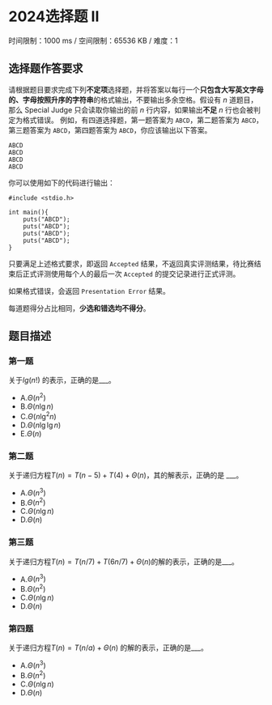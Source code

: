 # 2024选择题 II

时间限制：1000 ms / 空间限制：65536 KB / 难度：1

## 选择题作答要求

请根据题目要求完成下列**不定项**选择题，并将答案以每行一个**只包含大写英文字母的、字母按照升序的字符串**的格式输出，不要输出多余空格。假设有 $n$ 道题目，那么 Special Judge 只会读取你输出的前 $n$ 行内容，如果输出**不足** $n$ 行也会被判定为格式错误。
例如，有四道选择题，第一题答案为 `ABCD`，第二题答案为 `ABCD`，第三题答案为 `ABCD`，第四题答案为 `ABCD`，你应该输出以下答案。

    ABCD
    ABCD
    ABCD
    ABCD

你可以使用如下的代码进行输出：

    #include <stdio.h>

    int main(){
        puts("ABCD");
        puts("ABCD");
        puts("ABCD");
        puts("ABCD");
    }

只要满足上述格式要求，即返回 `Accepted` 结果，不返回真实评测结果，待比赛结束后正式评测使用每个人的最后一次 `Accepted` 的提交记录进行正式评测。

如果格式错误，会返回 `Presentation Error` 结果。

每道题得分占比相同，**少选和错选均不得分**。

## 题目描述

### 第一题

关于$lg(n!)$ 的表示，正确的是___。

- A.$Θ(n^2)$
- B.$Θ(n\lg n)$
- C.$Θ(n\lg^2n)$
- D.$Θ(n\lg\lg n)$
- E.$Θ(n)$

### 第二题

关于递归方程$T(n) = T(n-5) + T(4) + Θ(n)$，其的解表示，正确的是 ___。

- A.$Θ(n^3)$
- B.$Θ(n^2)$
- C.$Θ(n\lg n)$
- D.$Θ(n)$

### 第三题

关于递归方程$T(n) = T(n/7) + T(6n/7) + Θ(n)$的解的表示，正确的是___。

- A.$Θ(n^3)$
- B.$Θ(n^2)$
- C.$Θ(n\lg n)$
- D.$Θ(n)$

### 第四题

关于递归方程$T(n) = T(n/a) + Θ(n)$ 的解的表示，正确的是___。

- A.$Θ(n^3)$
- B.$Θ(n^2)$
- C.$Θ(n\lg n)$
- D.$Θ(n)$
